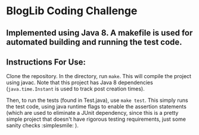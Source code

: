 # BlogLib Coding Challenge
## Implemented using Java 8. A makefile is used for automated building and running the test code.

## Instructions For Use:
Clone the repository. In the directory, run ```make```. This will compile the project using javac. Note that this project has Java 8 dependencies (```java.time.Instant``` is used to track post creation times).

Then, to run the tests (found in Test.java), use ```make test```. This simply runs the test code, using java runtime flags to enable the assertion statements (which are used to eliminate a JUnit dependency, since this is a pretty simple project that doesn't have rigorous testing requirements, just some sanity checks :simplesmile: ).
